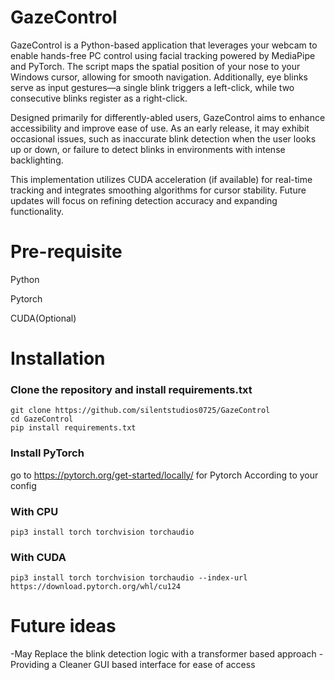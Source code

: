 # GazeControl

GazeControl is a Python-based application that leverages your webcam to enable hands-free PC control using facial tracking powered by MediaPipe and PyTorch. The script maps the spatial position of your nose to your Windows cursor, allowing for smooth navigation. Additionally, eye blinks serve as input gestures—a single blink triggers a left-click, while two consecutive blinks register as a right-click.

Designed primarily for differently-abled users, GazeControl aims to enhance accessibility and improve ease of use. As an early release, it may exhibit occasional issues, such as inaccurate blink detection when the user looks up or down, or failure to detect blinks in environments with intense backlighting.

This implementation utilizes CUDA acceleration (if available) for real-time tracking and integrates smoothing algorithms for cursor stability. Future updates will focus on refining detection accuracy and expanding functionality.

# Pre-requisite

Python

Pytorch

CUDA(Optional)

# Installation 
### Clone the repository and install requirements.txt
```
git clone https://github.com/silentstudios0725/GazeControl
cd GazeControl
pip install requirements.txt
```

### Install PyTorch 

go to https://pytorch.org/get-started/locally/ for Pytorch According to your config

### With CPU
```
pip3 install torch torchvision torchaudio
```
### With CUDA
```
pip3 install torch torchvision torchaudio --index-url https://download.pytorch.org/whl/cu124
```

# Future ideas
 -May Replace the blink detection logic with a transformer based approach
 -Providing a Cleaner GUI based interface for ease of access
